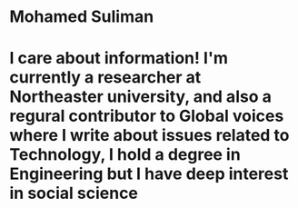 # Mohamed Suliman
<h1> I care about information! I'm currently a researcher at Northeaster university, and also a regural contributor to Global voices where I write about issues related to Technology, I hold a degree in Engineering but I have deep interest in social science </h1>
